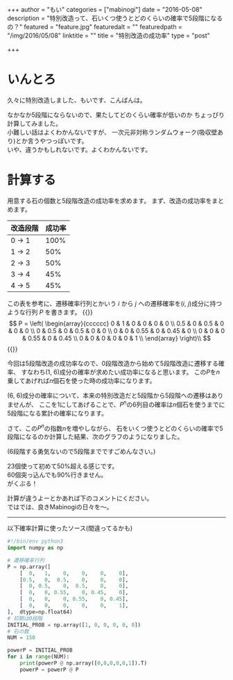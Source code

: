 +++
author = "もい"
categories = ["mabinogi"]
date = "2016-05-08"
description = "特別改造って、石いくつ使うとどのくらいの確率で5段階になるの？"
featured = "feature.jpg"
featuredalt = ""
featuredpath = "/img/2016/05/08"
linktitle = ""
title = "特別改造の成功率"
type = "post"

+++
# いんとろ
久々に特別改造しました、もいです、こんばんは。

なかなか5段階にならないので、果たしてどのくらい確率が低いのか
ちょっぴり計算してみました。  
小難しい話はよくわかんないですが、
一次元非対称ランダムウォーク(吸収壁あり)とか言うやつっぽいです。  
いや、違うかもしれないです。よくわかんないです。

# 計算する
用意する石の個数と5段階改造の成功率を求めます。
まず、改造の成功率をまとめます。

| 改造段階   | 成功率   |
| ---------- | -------- |
| 0 -> 1     | 100%     |
| 1 -> 2     | 50%      |
| 2 -> 3     | 50%      |
| 3 -> 4     | 45%      |
| 4 -> 5     | 45%      |

この表を参考に、遷移確率行列とかいう $i$ から $j$ への遷移確率を($i$, $j$)成分に持つような行列 $P$ を書きます。
{{<raw>}}
$$
P = \left(
    \begin{array}{cccccc}
          0 &   1 &    0 &    0 &    0 &    0 \\
        0.5 &   0 &  0.5 &    0 &    0 &    0 \\
          0 & 0.5 &    0 &  0.5 &    0 &    0 \\
          0 &   0 & 0.55 &    0 & 0.45 &    0 \\
          0 &   0 &    0 & 0.55 &    0 & 0.45 \\
          0 &   0 &    0 &    0 &    0 &    1 \\
    \end{array}
    \right)\\
$$
{{</raw>}}

今回は5段階改造の成功率なので、0段階改造から始めて5段階改造に遷移する確率、
すなわち(1, 6)成分の確率が求めたい成功率になると思います。
この$P$を$n$乗してあげれば$n$個石を使った時の成功率になります。

(6, 6)成分の確率について、本来の特別改造だと5段階から5段階への遷移はありませんが、
ここを1にしてあげることで、$P^n$の$6$列目の確率は$n$個石を使うまでに5段階になる累計の確率になります。

さて、この$P^n$の指数$n$を増やしながら、
石をいくつ使うとどのくらいの確率で5段階になるのか計算した結果、次のグラフのようになりました。
<div id="chart" class="chart"></div>

(6段階する勇気ないので5段階までですごめんなさい。)

23個使って初めて50%超える感じです。  
60個突っ込んでも90%行きません。  
がくぶる！

計算が違うよーとかあれば下のコメントにください。  
ではでは、良きMabinogiの日々を～。

---
以下確率計算に使ったソース(間違ってるかも)
```python
#!/bin/env python3
import numpy as np

# 遷移確率行列
P = np.array([
    [  0,   1,    0,    0,    0,    0],
    [0.5,   0,  0.5,    0,    0,    0],
    [  0, 0.5,    0,  0.5,    0,    0],
    [  0,   0, 0.55,    0, 0.45,    0],
    [  0,   0,    0, 0.55,    0, 0.45],
    [  0,   0,    0,    0,    0,    1],
],  dtype=np.float64)
# 初期は0段階
INITIAL_PROB = np.array([1, 0, 0, 0, 0, 0])
# 石の数
NUM = 150

powerP = INITIAL_PROB
for i in range(NUM):
    print(powerP @ np.array([0,0,0,0,0,1]).T)
    powerP = powerP @ P
```

<link rel="stylesheet" href="https://cdnjs.cloudflare.com/ajax/libs/c3/0.4.11/c3.css">
<link rel="stylesheet" href="/css/chart.css">
<script type="text/javascript" src="https://cdnjs.cloudflare.com/ajax/libs/d3/3.5.17/d3.min.js"></script>
<script type="text/javascript" src="https://cdnjs.cloudflare.com/ajax/libs/c3/0.4.11/c3.min.js"></script>
<script src="/js/2016/05/08/script.js"></script>
<script type="text/x-mathjax-config">
{{<raw>}}
  MathJax.Hub.Config({ tex2jax: { inlineMath: [['$','$'], ["\\(","\\)"]] } });
{{</raw>}}
</script>
<script type="text/javascript" src="https://cdn.mathjax.org/mathjax/latest/MathJax.js?config=TeX-AMS_HTML"></script>
